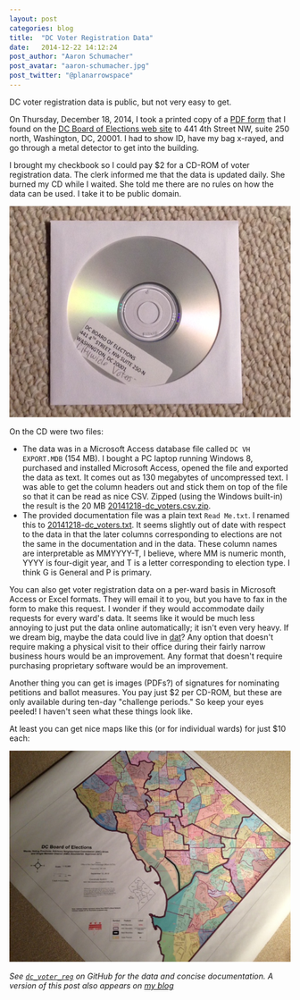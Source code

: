 ```yaml
---
layout: post
categories: blog
title:  "DC Voter Registration Data"
date:   2014-12-22 14:12:24
post_author: "Aaron Schumacher"
post_avatar: "aaron-schumacher.jpg"
post_twitter: "@planarrowspace"
---
```


DC voter registration data is public, but not very easy to get.

On Thursday, December 18, 2014, I took a printed copy of a [PDF form](http://www.dcboee.org/pdf_files/Data_Request_Form.pdf) that I found on the [DC Board of Elections web site](http://www.dcboee.org/) to 441 4th Street NW, suite 250 north, Washington, DC, 20001. I had to show ID, have my bag x-rayed, and go through a metal detector to get into the building.

I brought my checkbook so I could pay $2 for a CD-ROM of voter registration data. The clerk informed me that the data is updated daily. She burned my CD while I waited. She told me there are no rules on how the data can be used. I take it to be public domain.

<!--more-->

![](/images/blog/images/2014-12-22/cd.jpg)

On the CD were two files:

 * The data was in a Microsoft Access database file called `DC VH EXPORT.MDB` (154 MB). I bought a PC laptop running Windows 8, purchased and installed Microsoft Access, opened the file and exported the data as text. It comes out as 130 megabytes of uncompressed text. I was able to get the column headers out and stick them on top of the file so that it can be read as nice CSV. Zipped (using the Windows built-in) the result is the 20 MB [20141218-dc_voters.csv.zip](https://github.com/ajschumacher/dc_voter_reg/blob/master/20141218-dc_voters.csv.zip).
 * The provided documentation file was a plain text `Read Me.txt`. I renamed this to [20141218-dc_voters.txt](https://github.com/ajschumacher/dc_voter_reg/blob/master/20141218-dc_voters.txt). It seems slightly out of date with respect to the data in that the later columns corresponding to elections are not the same in the documentation and in the data. These column names are interpretable as MMYYYY-T, I believe, where MM is numeric month, YYYY is four-digit year, and T is a letter corresponding to election type. I think G is General and P is primary.

You can also get voter registration data on a per-ward basis in Microsoft Access or Excel formats. They will email it to you, but you have to fax in the form to make this request. I wonder if they would accommodate daily requests for every ward's data. It seems like it would be much less annoying to just put the data online automatically; it isn't even very heavy. If we dream big, maybe the data could live in [dat](http://dat-data.com/)? Any option that doesn't require making a physical visit to their office during their fairly narrow business hours would be an improvement. Any format that doesn't require purchasing proprietary software would be an improvement.

Another thing you can get is images (PDFs?) of signatures for nominating petitions and ballot measures. You pay just $2 per CD-ROM, but these are only available during ten-day "challenge periods." So keep your eyes peeled! I haven't seen what these things look like.

At least you can get nice maps like this (or for individual wards) for just $10 each:

![](/images/blog/images/2014-12-22/map.jpg)

*See [`dc_voter_reg`](https://github.com/ajschumacher/dc_voter_reg) on GitHub for the data and concise documentation. A version of this post also appears on [my blog](http://planspace.org/20141220-dc_voter_registration_data/)*
